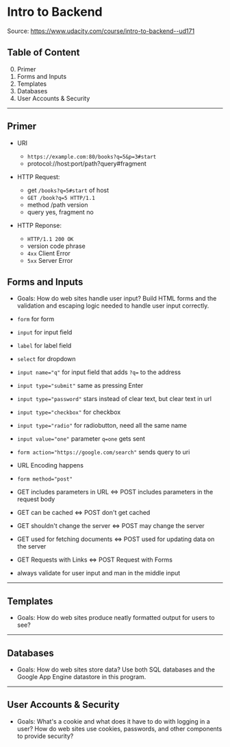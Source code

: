 # Intro to Backend

Source: https://www.udacity.com/course/intro-to-backend--ud171

## Table of Content

0. Primer
1. Forms and Inputs
1. Templates
1. Databases
1. User Accounts & Security

---

## Primer

* URI

  * `https://example.com:80/books?q=5&p=3#start`
  * protocol://host:port/path?query#fragment

* HTTP Request:

  * get `/books?q=5#start` of host
  * `GET /book?q=5 HTTP/1.1`
  * method /path version
  * query yes, fragment no

* HTTP Reponse:

  * `HTTP/1.1 200 OK`
  * version code phrase
  * `4xx` Client Error
  * `5xx` Server Error

## Forms and Inputs

* Goals: How do web sites handle user input? Build HTML forms and the validation and escaping logic needed to handle user input correctly.

* `form` for form
* `input` for input field
* `label` for label field
* `select` for dropdown
* `input name="q"` for input field that adds `?q=` to the address
* `input type="submit"` same as pressing Enter
* `input type="password"` stars instead of clear text, but clear text in url
* `input type="checkbox"` for checkbox
* `input type="radio"` for radiobutton, need all the same name
* `input value="one"` parameter `q=one` gets sent
* `form action="https://google.com/search"` sends query to uri
* URL Encoding happens
* `form method="post"`
* GET includes parameters in URL <=> POST includes parameters in the request body
* GET can be cached <=> POST don't get cached
* GET shouldn't change the server <=> POST may change the server
* GET used for fetching documents <=> POST used for updating data on the server
* GET Requests with Links <=> POST Request with Forms
* always validate for user input and man in the middle input

---

## Templates

* Goals: How do web sites produce neatly formatted output for users to see?

---

## Databases

* Goals: How do web sites store data? Use both SQL databases and the Google App Engine datastore in this program.

---

## User Accounts & Security

* Goals: What's a cookie and what does it have to do with logging in a user? How do web sites use cookies, passwords, and other components to provide security?
